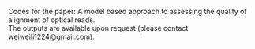 Codes for the paper: A model based approach to assessing the quality of alignment of optical reads. \
The outputs are available upon request (please contact weiweili1224@gmail.com). 
